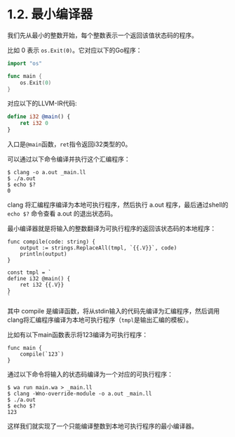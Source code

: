# 1.2. 最小编译器

我们先从最小的整数开始，每个整数表示一个返回该值状态码的程序。

比如 0 表示 `os.Exit(0)`。它对应以下的Go程序：

```go
import "os"

func main {
	os.Exit(0)
}
```

对应以下的LLVM-IR代码:

```ll
define i32 @main() {
	ret i32 0
}
```

入口是`@main`函数，`ret`指令返回i32类型的0。

可以通过以下命令编译并执行这个汇编程序：

```
$ clang -o a.out _main.ll
$ ./a.out
$ echo $?
0
```

clang 将汇编程序编译为本地可执行程序，然后执行 a.out 程序，最后通过shell的 `echo $?` 命令查看 a.out 的退出状态码。

最小编译器就是将输入的整数翻译为可执行程序的返回该状态码的本地程序：

```wa
func compile(code: string) {
	output := strings.ReplaceAll(tmpl, `{{.V}}`, code)
	println(output)
}

const tmpl = `
define i32 @main() {
	ret i32 {{.V}}
}
`
```

其中 compile 是编译函数，将从stdin输入的代码先编译为汇编程序，然后调用clang将汇编程序编译为本地可执行程序（`tmpl`是输出汇编的模板）。

比如有以下main函数表示将123编译为可执行程序：

```wa
func main {
	compile(`123`)
}
```

通过以下命令将输入的状态码编译为一个对应的可执行程序：

```shell
$ wa run main.wa > _main.ll
$ clang -Wno-override-module -o a.out _main.ll
$ ./a.out
$ echo $?
123
```

这样我们就实现了一个只能编译整数到本地可执行程序的最小编译器。
